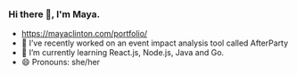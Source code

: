 ### Hi there 👋, I'm Maya.


- https://mayaclinton.com/portfolio/
- 🔭 I’ve recently worked on an event impact analysis tool called AfterParty
- 🌱 I’m currently learning React.js, Node.js, Java and Go.
- 😄 Pronouns: she/her

<!--
- 👯 I’m looking to collaborate on ...
- 🤔 I’m looking for help with ...
- 💬 Ask me about ...
- 📫 How to reach me: ...
- 😄 Pronouns: she/her
- ⚡ Fun fact: ...
-->
